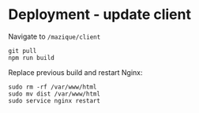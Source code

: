 # Deployment - update client
Navigate to `/mazique/client`
```
git pull
npm run build
```
Replace previous build and restart Nginx:
```
sudo rm -rf /var/www/html
sudo mv dist /var/www/html
sudo service nginx restart
```